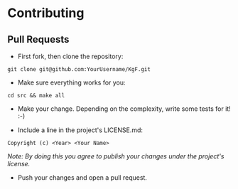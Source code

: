 # Contributing

## Pull Requests

- First fork, then clone the repository:
```
git clone git@github.com:YourUsername/KgF.git
```

- Make sure everything works for you:
```
cd src && make all
```

- Make your change. Depending on the complexity, write some tests for it! :-)

- Include a line in the project's LICENSE.md:
```
Copyright (c) <Year> <Your Name>
```
*Note: By doing this you agree to publish your changes under the project's
license.*

- Push your changes and open a pull request.